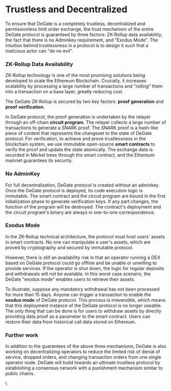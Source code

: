 # Trustless and Decentralized

To ensure that DeGate is a completely trustless, decentralized and permissionless limit order exchange, the trust mechanism of the entire DeGate protocol is guaranteed by three factors: ZK-Rollup data availability, the fact that there is no Adminkey requirement, and "Exodus Mode". The intuition behind trustlessness in a protocol is to design it such that a malicious actor can "do no evil".

### ZK-Rollup Data Availability

ZK-Rollup technology is one of the most promising solutions being developed to scale the Ethereum Blockchain. Crucially, it increases scalability by processing a large number of transactions and "rolling" them into a transaction on a base layer, greatly reducing cost.

The DeGate ZK-Rollup is secured by two key factors: **proof** **generation** and **proof** **verification**.&#x20;

In DeGate protocol, the proof generation is undertaken by the relayer through an off-chain **circuit program.** The relayer collects a large number of transactions to generate a SNARK proof. The SNARK proof is a hash-like piece of content that represents the changeset to the state of DeGate protocol. For verification, to achieve and prove trustlessness in the blockchain system, we use immutable open-source **smart contracts** to verify the proof and update the state atomically. The exchange data is recorded in Merkel trees through the smart contract, and the Ethereum mainnet guarantees its security.

### No AdminKey

For full decentralisation, DeGate protocol is created without an adminkey. Once the DeGate protocol is deployed, its code execution logic is immutable. The smart contract and the circuit program are bound in the first initialization phase to generate verification keys. If any part changes, the function of the program will be destroyed. The contract's deployment and the circuit program's binary are always in one-to-one correspondence.&#x20;

### Exodus Mode

In the ZK-Rollup technical architecture, the protocol must host users' assets in smart contracts. No one can manipulate a user's assets, which are proved by cryptography and secured by immutable protocol.&#x20;

However, there is still an availability risk in that an operator running a DEX based on DeGate protocol could go offline and be unable or unwilling to provide services. If the operator is shut down, the logic for regular deposits and withdrawals will not be available. In this worst case scenario, the DeGate "exodus mode" enables users to retrieve their assets. &#x20;

To illustrate, suppose any mandatory withdrawal has not been processed for more than 15 days. Anyone can trigger a transaction to enable the **exodus mode** of DeGate protocol. This process is irreversible, which means that this deployment instance of the DeGate protocol is no longer useable. The only thing that can be done is for users to withdraw assets by directly providing data proof as a parameter to the smart contract. Users can restore their data from historical call data stored on Ethereum.

### Further work

In addition to the guarantees of the above three mechanisms, DeGate is also working on decentralizing operators to reduce the limited risk of denial of service, dropped orders, and changing transaction orders from one single operator node. DeGate will build towards an ultimate trustless protocol by establishing a consensus network with a punishment mechanism similar to public chains.

\


&#x20;
